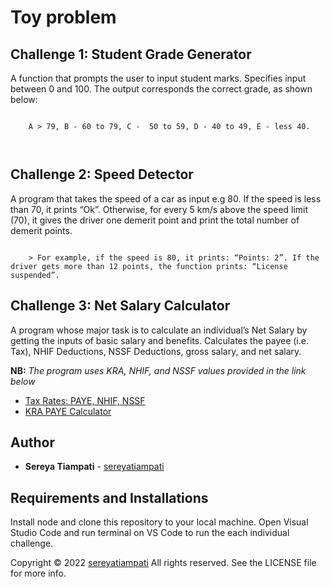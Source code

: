 <h1>Toy problem</h1>
<h2>Challenge 1: Student Grade Generator</h2>
<p>A function that prompts the user to input student marks. Specifies input between 0 and 100. The output corresponds the correct grade, as shown below: </p>
<pre><code>
    A > 79, B - 60 to 79, C -  50 to 59, D - 40 to 49, E - less 40.

</code></pre>
<h2>Challenge 2: Speed Detector </h2>
<p>A program that takes the speed of a car as input e.g 80. If the speed is less than 70, it prints “Ok”. Otherwise, for every 5 km/s above the speed limit (70), it gives the driver one demerit point and print the total number of demerit points.</p>
<pre><code>
    > For example, if the speed is 80, it prints: “Points: 2”. If the driver gets more than 12 points, the function prints: “License suspended”.
</code></pre>
<h2>Challenge 3: Net Salary Calculator</h2>
<p>A program whose major task is to calculate an individual’s Net Salary by getting the inputs of basic salary and benefits. Calculates the payee (i.e. Tax), NHIF Deductions, NSSF Deductions, gross salary, and net salary. </p>
<p><strong>NB:</strong> <em>The program uses KRA, NHIF, and NSSF values provided in the link below</em></p>
<ul>
    <li><a href="https://www.aren.co.ke/payroll/taxrates.htm">Tax Rates: PAYE, NHIF, NSSF</a></li>
    <li><a href="https://www.kra.go.ke/individual/calculate-tax/calculating-tax/paye">KRA PAYE Calculator</a></li>
</ul>

## Author
* **Sereya Tiampati** - [sereyatiampati](https://github.com/sereyatiampati)

## Requirements and Installations
Install node and clone this repository to your local machine. Open Visual Studio Code and run terminal on VS Code to run the each individual challenge.

Copyright © 2022 [sereyatiampati](https://github.com/sereyatiampati) All rights reserved. See the LICENSE file for more info.
